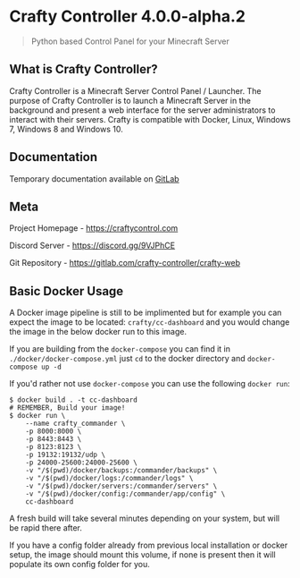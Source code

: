 # Crafty Controller 4.0.0-alpha.2
> Python based Control Panel for your Minecraft Server

## What is Crafty Controller?
Crafty Controller is a Minecraft Server Control Panel / Launcher. The purpose
of Crafty Controller is to launch a Minecraft Server in the background and present
a web interface for the server administrators to interact with their servers. Crafty
is compatible with Docker, Linux, Windows 7, Windows 8 and Windows 10.

## Documentation
Temporary documentation available on [GitLab](https://gitlab.com/crafty-controller/crafty-commander/wikis/home)

## Meta
Project Homepage - https://craftycontrol.com

Discord Server - https://discord.gg/9VJPhCE

Git Repository - https://gitlab.com/crafty-controller/crafty-web

## Basic Docker Usage

A Docker image pipeline is still to be implimented but for example you can expect the image to be located: `crafty/cc-dashboard` and you would change the image in the below docker run to this image.

If you are building from the `docker-compose` you can find it in `./docker/docker-compose.yml` just `cd` to the docker directory and `docker-compose up -d`

If you'd rather not use `docker-compose` you can use the following `docker run`:

```
$ docker build . -t cc-dashboard
# REMEMBER, Build your image!
$ docker run \
	--name crafty_commander \
	-p 8000:8000 \
	-p 8443:8443 \
	-p 8123:8123 \
	-p 19132:19132/udp \
	-p 24000-25600:24000-25600 \
	-v "/$(pwd)/docker/backups:/commander/backups" \
	-v "/$(pwd)/docker/logs:/commander/logs" \
	-v "/$(pwd)/docker/servers:/commander/servers" \
	-v "/$(pwd)/docker/config:/commander/app/config" \
    cc-dashboard
```
A fresh build will take several minutes depending on your system, but will be rapid there after.

If you have a config folder already from previous local installation or docker setup, the image should mount this volume, if none is present then it will populate its own config folder for you.
